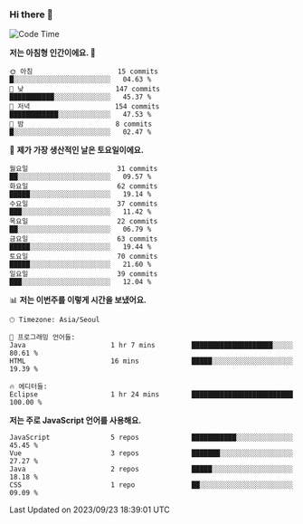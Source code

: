 ### Hi there 👋

<!--
**hi-aa/hi-aa** is a ✨ _special_ ✨ repository because its `README.md` (this file) appears on your GitHub profile.

Here are some ideas to get you started:

- 🔭 I’m currently working on ...
- 🌱 I’m currently learning ...
- 👯 I’m looking to collaborate on ...
- 🤔 I’m looking for help with ...
- 💬 Ask me about ...
- 📫 How to reach me: ...
- 😄 Pronouns: ...
- ⚡ Fun fact: ...
-->

<!--START_SECTION:waka-->
![Code Time](http://img.shields.io/badge/Code%20Time-9%20hrs%207%20mins-blue)

**저는 아침형 인간이에요. 🐤** 

```text
🌞 아침                     15 commits          █░░░░░░░░░░░░░░░░░░░░░░░░   04.63 % 
🌆 낮　                     147 commits         ███████████░░░░░░░░░░░░░░   45.37 % 
🌃 저녁                     154 commits         ████████████░░░░░░░░░░░░░   47.53 % 
🌙 밤　                     8 commits           █░░░░░░░░░░░░░░░░░░░░░░░░   02.47 % 
```
📅 **제가 가장 생산적인 날은 토요일이에요.** 

```text
월요일                      31 commits          ██░░░░░░░░░░░░░░░░░░░░░░░   09.57 % 
화요일                      62 commits          █████░░░░░░░░░░░░░░░░░░░░   19.14 % 
수요일                      37 commits          ███░░░░░░░░░░░░░░░░░░░░░░   11.42 % 
목요일                      22 commits          ██░░░░░░░░░░░░░░░░░░░░░░░   06.79 % 
금요일                      63 commits          █████░░░░░░░░░░░░░░░░░░░░   19.44 % 
토요일                      70 commits          █████░░░░░░░░░░░░░░░░░░░░   21.60 % 
일요일                      39 commits          ███░░░░░░░░░░░░░░░░░░░░░░   12.04 % 
```


📊 **저는 이번주를 이렇게 시간을 보냈어요.** 

```text
🕑︎ Timezone: Asia/Seoul

💬 프로그래밍 언어들: 
Java                     1 hr 7 mins         ████████████████████░░░░░   80.61 % 
HTML                     16 mins             █████░░░░░░░░░░░░░░░░░░░░   19.39 % 

🔥 에디터들: 
Eclipse                  1 hr 24 mins        █████████████████████████   100.00 % 
```

**저는 주로 JavaScript 언어를 사용해요.** 

```text
JavaScript               5 repos             ███████████░░░░░░░░░░░░░░   45.45 % 
Vue                      3 repos             ███████░░░░░░░░░░░░░░░░░░   27.27 % 
Java                     2 repos             █████░░░░░░░░░░░░░░░░░░░░   18.18 % 
CSS                      1 repo              ██░░░░░░░░░░░░░░░░░░░░░░░   09.09 % 
```




 Last Updated on 2023/09/23 18:39:01 UTC
<!--END_SECTION:waka-->
